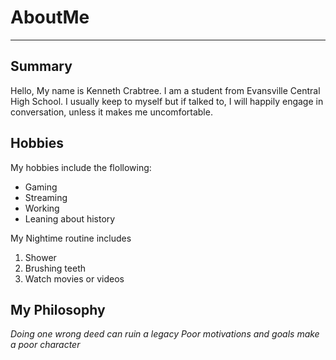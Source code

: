 # AboutMe
---
## Summary
Hello, My name is Kenneth Crabtree. I am a student from Evansville Central High School. I usually keep to myself but if talked to, I will happily engage in conversation, unless it makes me uncomfortable. 

Hobbies
-
My hobbies include the flollowing:
- Gaming
- Streaming
- Working
- Leaning about history

My Nightime routine includes
 
1. Shower
2. Brushing teeth
3. Watch movies or videos

## My Philosophy
*Doing one wrong deed can ruin a legacy*
_Poor motivations and goals make a poor character_
